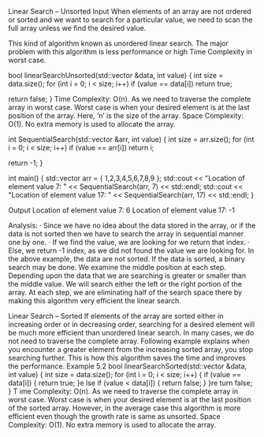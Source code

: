 Linear Search – Unsorted Input
When elements of an array are not ordered or sorted and we want to search for a particular value, we need to scan the full array unless we find the desired value.

This kind of algorithm known as unordered linear search. The major problem with this algorithm is less performance or high Time Complexity in worst case.

bool linearSearchUnsorted(std::vector<int> &data, int value)
{
  int size = data.size();
  for (int i = 0; i < size; i++)
    if (value == data[i])
      return true;

  return false;
}
Time Complexity: O(n). As we need to traverse the complete array in worst
case. Worst case is when your desired element is at the last position of the array.
Here, ‘n’ is the size of the array.
Space Complexity: O(1). No extra memory is used to allocate the array.



int SequentialSearch(std::vector<int> &arr, int value)
{
  int size = arr.size();
  for (int i = 0; i < size; i++)
    if (value == arr[i])
      return i;

  return -1;
}

int main()
{
  std::vector<int> arr = { 1,2,3,4,5,6,7,8,9 };
  std::cout << "Location of element value 7: " << SequentialSearch(arr, 7) << std::endl;
  std::cout << "Location of element value 17: " << SequentialSearch(arr, 17) << std::endl;
}

Output
Location of element value 7: 6
Location of element value 17: -1

Analysis:
· Since we have no idea about the data stored in the array, or if the data is not sorted then we have to search the array in sequential manner one by one.
· If we find the value, we are looking for we return that index.
· Else, we return -1 index, as we did not found the value we are looking for.
In the above example, the data are not sorted. If the data is sorted, a binary search may be done. We examine the middle position at each step. Depending upon the data that we are searching is greater or smaller than the middle value.
We will search either the left or the right portion of the array. At each step, we are eliminating half of the search space there by making this algorithm very efficient the linear search.







Linear Search – Sorted
If elements of the array are sorted either in increasing order or in decreasing
order, searching for a desired element will be much more efficient than
unordered linear search. In many cases, we do not need to traverse the complete
array. Following example explains when you encounter a greater element from
the increasing sorted array, you stop searching further. This is how this algorithm
saves the time and improves the performance.
Example 5.2
bool linearSearchSorted(std::vector<int> &data, int value)
{
int size = data.size();
for (int i = 0; i < size; i++)
{
if (value == data[i])
{
return true;
}e
lse if (value < data[i])
{
return false;
}
}re
turn false;
} T
ime Complexity: O(n). As we need to traverse the complete array in worst
case. Worst case is when your desired element is at the last position of the sorted
array. However, in the average case this algorithm is more efficient even though
the growth rate is same as unsorted.
Space Complexity: O(1). No extra memory is used to allocate the array.
